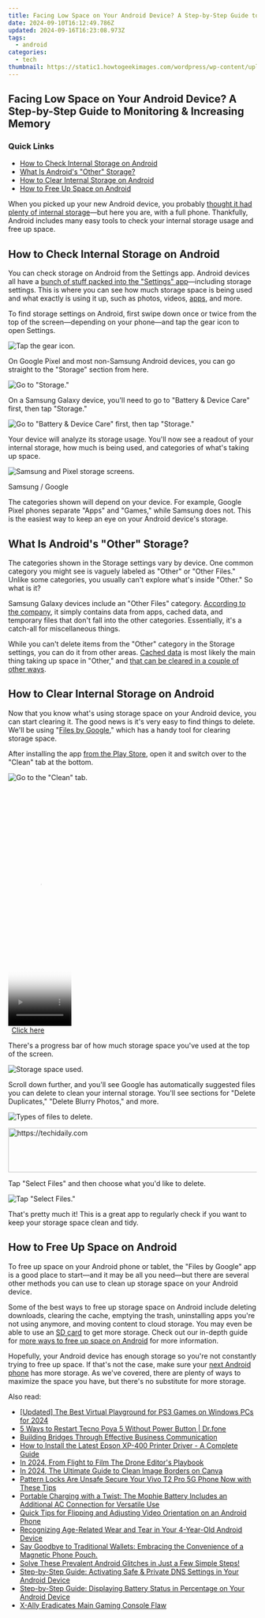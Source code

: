 ```yaml
---
title: Facing Low Space on Your Android Device? A Step-by-Step Guide to Monitoring & Increasing Memory
date: 2024-09-10T16:12:49.786Z
updated: 2024-09-16T16:23:08.973Z
tags:
  - android
categories:
  - tech
thumbnail: https://static1.howtogeekimages.com/wordpress/wp-content/uploads/2023/09/pxl_20230118_213839704-portrait-edit.jpg
---
```


## Facing Low Space on Your Android Device? A Step-by-Step Guide to Monitoring & Increasing Memory

### Quick Links

* [How to Check Internal Storage on Android](https://tech-haven.techidaily.com/ai-conversationalists-face-off-identifying-the-best-of-chatgpt-microsofts-bing-ai-and-googles-bard/)
* [What Is Android's "Other" Storage?](https://win-solutions.techidaily.com/conquer-the-controllers-addressing-and-fixing-mouse-errors-in-resident-evil-village/)
* [How to Clear Internal Storage on Android](https://unlock-android.techidaily.com/how-to-reset-your-honor-magic-5-lock-screen-password-by-drfone-android/)
* [How to Free Up Space on Android](https://extra-skills.techidaily.com/updated-masterpiece-makers-discovering-these-6-unmatched-nft-tools/)

 When you picked up your new Android device, you probably [thought it had plenty of internal storage](https://apple-account.techidaily.com/how-to-unlock-apple-id-from-your-apple-iphone-6-without-security-questions-by-drfone-ios/)—but here you are, with a full phone. Thankfully, Android includes many easy tools to check your internal storage usage and free up space.

##  How to Check Internal Storage on Android

 You can check storage on Android from the Settings app. Android devices all have a [bunch of stuff packed into the "Settings" app](https://desktop-recording.techidaily.com/premium-video-capture-without-extras-for-2024/)—including storage settings. This is where you can see how much storage space is being used and what exactly is using it up, such as photos, videos, [apps](https://facebook-videos.techidaily.com/mastering-aspects-for-impactful-facebook-posts-and-videos/), and more.

 To find storage settings on Android, first swipe down once or twice from the top of the screen—depending on your phone—and tap the gear icon to open Settings.

![Tap the gear icon.](https://static1.howtogeekimages.com/wordpress/wp-content/uploads/2023/09/screenshot_20230919-133957.png) 

 On Google Pixel and most non-Samsung Android devices, you can go straight to the "Storage" section from here.

![Go to "Storage."](https://static1.howtogeekimages.com/wordpress/wp-content/uploads/2023/09/screenshot_20230919-161957.png) 

 On a Samsung Galaxy device, you'll need to go to "Battery & Device Care" first, then tap "Storage."

![Go to "Battery & Device Care" first, then tap "Storage."](https://static1.howtogeekimages.com/wordpress/wp-content/uploads/2023/09/screenshot_20230919_134759_settings.jpg) 

 Your device will analyze its storage usage. You'll now see a readout of your internal storage, how much is being used, and categories of what's taking up space.

![Samsung and Pixel storage screens.](https://static1.howtogeekimages.com/wordpress/wp-content/uploads/2023/09/screenshot_20230919_134828_my-files.jpg) 

Samsung / Google

 The categories shown will depend on your device. For example, Google Pixel phones separate "Apps" and "Games," while Samsung does not. This is the easiest way to keep an eye on your Android device's storage.

##  What Is Android's "Other" Storage?

 The categories shown in the Storage settings vary by device. One common category you might see is vaguely labeled as "Other" or "Other Files." Unlike some categories, you usually can't explore what's inside "Other." So what is it?

 Samsung Galaxy devices include an "Other Files" category. [According to the company](https://shop-links.co/link/?exclusive=1&publisher_slug=itechdaily19598&url=https%3A%2F%2Fwww.samsung.com%2Fuk%2Fsupport%2Fmobile-devices%2Fwhat-is-other-storage-on-your-galaxy-phone%2F), it simply contains data from apps, cached data, and temporary files that don't fall into the other categories. Essentially, it's a catch-all for miscellaneous things.

 While you can't delete items from the "Other" category in the Storage settings, you can do it from other areas. [Cached data](https://facebook-clips.techidaily.com/breakthroughs-in-fb-advertising-with-a-focus-on-video-content-mastery/) is most likely the main thing taking up space in "Other," and [that can be cleared in a couple of other ways](https://on-screen-recording.techidaily.com/updated-2024-approved-apeak-recorder-reviewed-speed-quality-and-ease-of-use-scored/).

##  How to Clear Internal Storage on Android

 Now that you know what's using storage space on your Android device, you can start clearing it. The good news is it's very easy to find things to delete. We'll be using "[Files by Google](https://www.anrdoezrs.net/links/3607085/type/dlg/sid/UUhtgUeUpU220335/https://play.google.com/store/apps/details?id=com.google.android.apps.nbu.files&hl=en%5FUS&gl=US)," which has a handy tool for clearing storage space.

 After installing the app [from the Play Store](https://www.anrdoezrs.net/links/3607085/type/dlg/sid/UUhtgUeUpU220335/https://play.google.com/store/apps/details?id=com.google.android.apps.nbu.files&hl=en%5FUS&gl=US), open it and switch over to the "Clean" tab at the bottom.

![Go to the "Clean" tab.](https://static1.howtogeekimages.com/wordpress/wp-content/uploads/2023/09/screenshot_20230919-134910.png) 

<!-- affiliate ads begin -->
<span id="1975555">
					<video width="128" height="480" style="cursor:pointer"
           poster="//a.impactradius-go.com/display-clicktoplayimage/1975555.png"
           onclick="if(!this.playClicked){this.play();this.setAttribute('controls',true);this.playClicked=true;}">
	   <source src="//a.impactradius-go.com/display-ad/22993-1975555">
	   <img src="//a.impactradius-go.com/display-clicktoplayimage/1975555.png" style="border: none; height: 100%; width: 100%; object-fit: contain">
	</video>
	<div style="width:80px;text-align:center"><a href="javascript:window.open(decodeURIComponent('https%3A%2F%2Fhomestyler.sjv.io%2Fc%2F5597632%2F1975555%2F22993'), '_blank');void(0);">Click here</a></div>
</span>
<img height="0" width="0" src="https://imp.pxf.io/i/5597632/1975555/22993" style="position:absolute;visibility:hidden;" border="0" />
<!-- affiliate ads end -->

 There's a progress bar of how much storage space you've used at the top of the screen.

![Storage space used.](https://static1.howtogeekimages.com/wordpress/wp-content/uploads/2023/09/screenshot_20230919-134923.png) 

 Scroll down further, and you'll see Google has automatically suggested files you can delete to clean your internal storage. You'll see sections for "Delete Duplicates," "Delete Blurry Photos," and more.

![Types of files to delete.](https://static1.howtogeekimages.com/wordpress/wp-content/uploads/2023/09/screenshot_20230919-134949.png) 

<!-- affiliate ads begin -->
<a href="https://ephamedtechinc.pxf.io/c/5597632/2137202/26400" target="_top" id="2137202">
  <img src="//a.impactradius-go.com/display-ad/26400-2137202" border="0" alt="https://techidaily.com" width="728" height="90"/>
</a>
<img height="0" width="0" src="https://ephamedtechinc.pxf.io/i/5597632/2137202/26400" style="position:absolute;visibility:hidden;" border="0" />
<!-- affiliate ads end -->

 Tap "Select Files" and then choose what you'd like to delete.

![Tap "Select Files."](https://static1.howtogeekimages.com/wordpress/wp-content/uploads/2023/09/2023-09-19_16-22-48.png) 

 That's pretty much it! This is a great app to regularly check if you want to keep your storage space clean and tidy.

##  How to Free Up Space on Android

 To free up space on your Android phone or tablet, the "Files by Google" app is a good place to start—and it may be all you need—but there are several other methods you can use to clean up storage space on your Android device.

 Some of the best ways to free up storage space on Android include deleting downloads, clearing the cache, emptying the trash, uninstalling apps you're not using anymore, and moving content to cloud storage. You may even be able to use an [SD card](https://facebook-video-content.techidaily.com/2024-approved-what-lurks-behind-the-curtain-of-missing-video-suggestions/) to get more storage. Check out our in-depth guide for [more ways to free up space on Android](https://twitter-clips.techidaily.com/updated-2024-approved-how-to-save-funny-tweet-graphics-gifs-in-minutes/) for more information.

 Hopefully, your Android device has enough storage so you're not constantly trying to free up space. If that's not the case, make sure your [next Android phone](https://twitter-videos.techidaily.com/hot-takes-highlight-twitters-trending-topics-for-2024/) has more storage. As we've covered, there are plenty of ways to maximize the space you have, but there's no substitute for more storage.

<ins class="adsbygoogle"
     style="display:block"
     data-ad-format="autorelaxed"
     data-ad-client="ca-pub-7571918770474297"
     data-ad-slot="1223367746"></ins>

<ins class="adsbygoogle"
     style="display:block"
     data-ad-client="ca-pub-7571918770474297"
     data-ad-slot="8358498916"
     data-ad-format="auto"
     data-full-width-responsive="true"></ins>

<span class="atpl-alsoreadstyle">Also read:</span>
<div><ul>
<li><a href="https://screen-capture.techidaily.com/updated-the-best-virtual-playground-for-ps3-games-on-windows-pcs-for-2024/"><u>[Updated] The Best Virtual Playground for PS3 Games on Windows PCs for 2024</u></a></li>
<li><a href="https://phone-solutions.techidaily.com/5-ways-to-restart-tecno-pova-5-without-power-button-drfone-by-drfone-reset-android-reset-android/"><u>5 Ways to Restart Tecno Pova 5 Without Power Button | Dr.fone</u></a></li>
<li><a href="https://mondly-stories.techidaily.com/building-bridges-through-effective-business-communication/"><u>Building Bridges Through Effective Business Communication</u></a></li>
<li><a href="https://hardware-updates.techidaily.com/how-to-install-the-latest-epson-xp-400-printer-driver-a-complete-guide/"><u>How to Install the Latest Epson XP-400 Printer Driver - A Complete Guide</u></a></li>
<li><a href="https://some-knowledge.techidaily.com/in-2024-from-flight-to-film-the-drone-editors-playbook/"><u>In 2024, From Flight to Film The Drone Editor's Playbook</u></a></li>
<li><a href="https://some-guidance.techidaily.com/in-2024-the-ultimate-guide-to-clean-image-borders-on-canva/"><u>In 2024, The Ultimate Guide to Clean Image Borders on Canva</u></a></li>
<li><a href="https://android-unlock.techidaily.com/pattern-locks-are-unsafe-secure-your-vivo-t2-pro-5g-phone-now-with-these-tips-by-drfone-android/"><u>Pattern Locks Are Unsafe Secure Your Vivo T2 Pro 5G Phone Now with These Tips</u></a></li>
<li><a href="https://hardware-reviews.techidaily.com/portable-charging-with-a-twist-the-mophie-battery-includes-an-additional-ac-connection-for-versatile-use/"><u>Portable Charging with a Twist: The Mophie Battery Includes an Additional AC Connection for Versatile Use</u></a></li>
<li><a href="https://hardware-reviews.techidaily.com/quick-tips-for-flipping-and-adjusting-video-orientation-on-an-android-phone/"><u>Quick Tips for Flipping and Adjusting Video Orientation on an Android Phone</u></a></li>
<li><a href="https://hardware-reviews.techidaily.com/recognizing-age-related-wear-and-tear-in-your-4-year-old-android-device/"><u>Recognizing Age-Related Wear and Tear in Your 4-Year-Old Android Device</u></a></li>
<li><a href="https://hardware-reviews.techidaily.com/say-goodbye-to-traditional-wallets-embracing-the-convenience-of-a-magnetic-phone-pouch/"><u>Say Goodbye to Traditional Wallets: Embracing the Convenience of a Magnetic Phone Pouch.</u></a></li>
<li><a href="https://hardware-reviews.techidaily.com/solve-these-prevalent-android-glitches-in-just-a-few-simple-steps/"><u>Solve These Prevalent Android Glitches in Just a Few Simple Steps!</u></a></li>
<li><a href="https://hardware-reviews.techidaily.com/step-by-step-guide-activating-safe-and-private-dns-settings-in-your-android-device/"><u>Step-by-Step Guide: Activating Safe & Private DNS Settings in Your Android Device</u></a></li>
<li><a href="https://hardware-reviews.techidaily.com/step-by-step-guide-displaying-battery-status-in-percentage-on-your-android-device/"><u>Step-by-Step Guide: Displaying Battery Status in Percentage on Your Android Device</u></a></li>
<li><a href="https://games-able.techidaily.com/x-ally-eradicates-main-gaming-console-flaw/"><u>X-Ally Eradicates Main Gaming Console Flaw</u></a></li>
</ul></div>

